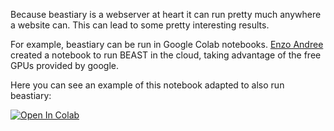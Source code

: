 Because beastiary is a webserver at heart it can run pretty much anywhere a website can. This can lead to some pretty interesting results. 

For example, beastiary can be run in Google Colab notebooks. [Enzo Andree](https://github.com/EnzoAndree/ColabBEAST) created a notebook to run BEAST in the cloud, taking advantage of the free GPUs provided by google.

Here you can see an example of this notebook adapted to also run beastiary: 

[![Open In Colab](https://colab.research.google.com/assets/colab-badge.svg)](https://colab.research.google.com/github/Wytamma/ColabBEAST/blob/main/BEAST2.ipynb)